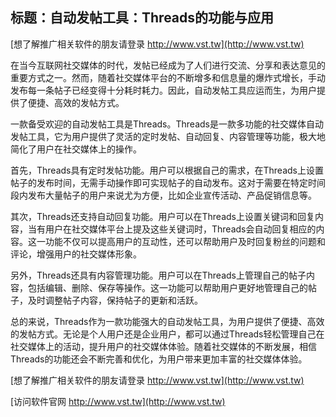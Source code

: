 ## **标题：自动发帖工具：Threads的功能与应用**

[想了解推广相关软件的朋友请登录 http://www.vst.tw](http://www.vst.tw)

在当今互联网社交媒体的时代，发帖已经成为了人们进行交流、分享和表达意见的重要方式之一。然而，随着社交媒体平台的不断增多和信息量的爆炸式增长，手动发布每一条帖子已经变得十分耗时耗力。因此，自动发帖工具应运而生，为用户提供了便捷、高效的发帖方式。

一款备受欢迎的自动发帖工具是Threads。Threads是一款多功能的社交媒体自动发帖工具，它为用户提供了灵活的定时发帖、自动回复、内容管理等功能，极大地简化了用户在社交媒体上的操作。

首先，Threads具有定时发帖功能。用户可以根据自己的需求，在Threads上设置帖子的发布时间，无需手动操作即可实现帖子的自动发布。这对于需要在特定时间段内发布大量帖子的用户来说尤为方便，比如企业宣传活动、产品促销信息等。

其次，Threads还支持自动回复功能。用户可以在Threads上设置关键词和回复内容，当有用户在社交媒体平台上提及这些关键词时，Threads会自动回复相应的内容。这一功能不仅可以提高用户的互动性，还可以帮助用户及时回复粉丝的问题和评论，增强用户的社交媒体形象。

另外，Threads还具有内容管理功能。用户可以在Threads上管理自己的帖子内容，包括编辑、删除、保存等操作。这一功能可以帮助用户更好地管理自己的帖子，及时调整帖子内容，保持帖子的更新和活跃。

总的来说，Threads作为一款功能强大的自动发帖工具，为用户提供了便捷、高效的发帖方式。无论是个人用户还是企业用户，都可以通过Threads轻松管理自己在社交媒体上的活动，提升用户的社交媒体体验。随着社交媒体的不断发展，相信Threads的功能还会不断完善和优化，为用户带来更加丰富的社交媒体体验。

[想了解推广相关软件的朋友请登录 http://www.vst.tw](http://www.vst.tw)


[访问软件官网 http://www.vst.tw](http://www.vst.tw)
